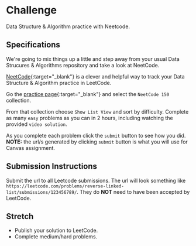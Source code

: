 # Challenge

Data Structure & Algorithm practice with Neetcode.

## Specifications

We're going to mix things up a little and step away from your usual Data Strucures & Algorithms repository and take a look at NeetCode.

[NeetCode](https://neetcode.io/){:target="_blank"} is a clever and helpful way to track your Data Structure & Algorithm practice in LeetCode.

Go the [practice page](https://neetcode.io/practice){:target="_blank"} and select the `NeetCode 150` collection.

From that collection choose `Show List View` and sort by difficulty. Complete as many `easy` problems as you can in 2 hours, including watching the provided `video solution`.

As you complete each problem click the `submit` button to see how you did. **NOTE:** the url/s generated by clicking `submit` button is what you will use for Canvas assignment.

## Submission Instructions

Submit the url to all Leetcode submissions. The url will look something like `https://leetcode.com/problems/reverse-linked-list/submissions/123456789/`. They do **NOT** need to have been accepted by LeetCode.

## Stretch

- Publish your solution to LeetCode.
- Complete medium/hard problems.
